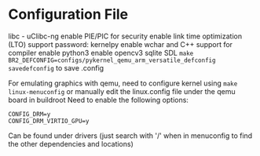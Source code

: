 # Configuration File

libc - uClibc-ng
enable PIE/PIC for security
enable link time optimization (LTO) support
password: kernelpy
enable wchar and C++ support for compiler
enable python3
enable opencv3
sqlite
SDL
`make BR2_DEFCONFIG=configs/pykernel_qemu_arm_versatile_defconfig savedefconfig` to save .config

For emulating graphics with qemu, need to configure kernel using `make linux-menuconfig` or manually edit the linux.config file under the qemu board in buildroot
Need to enable the following options:

```env
CONFIG_DRM=y
CONFIG_DRM_VIRTIO_GPU=y
```

Can be found under drivers (just search with '/' when in menuconfig to find the other dependencies and locations)
